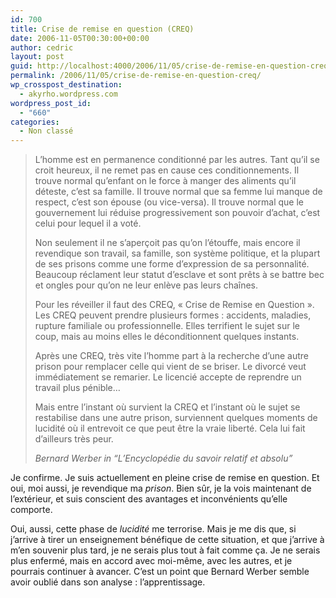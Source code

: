 ```yaml
---
id: 700
title: Crise de remise en question (CREQ)
date: 2006-11-05T00:30:00+00:00
author: cedric
layout: post
guid: http://localhost:4000/2006/11/05/crise-de-remise-en-question-creq.html
permalink: /2006/11/05/crise-de-remise-en-question-creq/
wp_crosspost_destination:
  - akyrho.wordpress.com
wordpress_post_id:
  - "660"
categories:
  - Non classé
---
```

> L’homme est en permanence conditionné par les autres. Tant qu’il se croit heureux, il ne remet pas en cause ces conditionnements. Il trouve normal qu’enfant on le force à manger des aliments qu’il déteste, c’est sa famille. Il trouve normal que sa femme lui manque de respect, c’est son épouse (ou vice-versa). Il trouve normal que le gouvernement lui réduise progressivement son pouvoir d’achat, c’est celui pour lequel il a voté.
> 
> Non seulement il ne s’aperçoit pas qu’on l’étouffe, mais encore il revendique son travail, sa famille, son système politique, et la plupart de ses prisons comme une forme d’expression de sa personnalité. Beaucoup réclament leur statut d’esclave et sont prêts à se battre bec et ongles pour qu’on ne leur enlève pas leurs chaînes.
> 
> Pour les réveiller il faut des CREQ, « Crise de Remise en Question ». Les CREQ peuvent prendre plusieurs formes : accidents, maladies, rupture familiale ou professionnelle. Elles terrifient le sujet sur le coup, mais au moins elles le déconditionnent quelques instants.
> 
> Après une CREQ, très vite l’homme part à la recherche d’une autre prison pour remplacer celle qui vient de se briser. Le divorcé veut immédiatement se remarier. Le licencié accepte de reprendre un travail plus pénible…
> 
> Mais entre l’instant où survient la CREQ et l’instant où le sujet se restabilise dans une autre prison, surviennent quelques moments de lucidité où il entrevoit ce que peut être la vraie liberté. Cela lui fait d’ailleurs très peur.
> 
> <cite>Bernard Werber in “<em>L’Encyclopédie du savoir relatif et absolu</em>”</cite>

Je confirme. Je suis actuellement en pleine crise de remise en question. Et oui, moi aussi, je revendique ma _prison_. Bien sûr, je la vois maintenant de l’extérieur, et suis conscient des avantages et inconvénients qu’elle comporte.

Oui, aussi, cette phase de _lucidité_ me terrorise. Mais je me dis que, si j’arrive à tirer un enseignement bénéfique de cette situation, et que j’arrive à m’en souvenir plus tard, je ne serais plus tout à fait comme ça. Je ne serais plus enfermé, mais en accord avec moi-même, avec les autres, et je pourrais continuer à avancer. C’est un point que Bernard Werber semble avoir oublié dans son analyse : l’apprentissage.